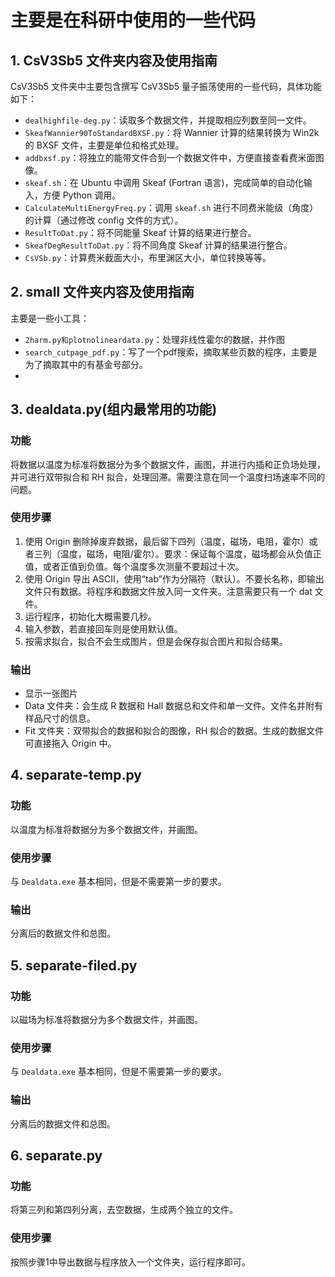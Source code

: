 # 主要是在科研中使用的一些代码
## 1. CsV3Sb5 文件夹内容及使用指南

CsV3Sb5 文件夹中主要包含撰写 CsV3Sb5 量子振荡使用的一些代码，具体功能如下：

- `dealhighfile-deg.py`：读取多个数据文件，并提取相应列数至同一文件。
- `SkeafWannier90ToStandardBXSF.py`：将 Wannier 计算的结果转换为 Win2k 的 BXSF 文件，主要是单位和格式处理。
- `addbxsf.py`：将独立的能带文件合到一个数据文件中，方便直接查看费米面图像。
- `skeaf.sh`：在 Ubuntu 中调用 Skeaf (Fortran 语言)，完成简单的自动化输入，方便 Python 调用。
- `CalculateMultiEnergyFreq.py`：调用 `skeaf.sh` 进行不同费米能级（角度）的计算（通过修改 config 文件的方式）。
- `ResultToDat.py`：将不同能量 Skeaf 计算的结果进行整合。
- `SkeafDegResultToDat.py`：将不同角度 Skeaf 计算的结果进行整合。
- `CsVSb.py`：计算费米截面大小，布里渊区大小，单位转换等等。

## 2. small 文件夹内容及使用指南

主要是一些小工具：
- `2harm.py和plotnolineardata.py`：处理非线性霍尔的数据，并作图
- `search_cutpage_pdf.py`：写了一个pdf搜索，摘取某些页数的程序，主要是为了摘取其中的有基金号部分。
- 
## 3. dealdata.py(**组内最常用的功能**)

### 功能
将数据以温度为标准将数据分为多个数据文件，画图，并进行内插和正负场处理，并可进行双带拟合和 RH 拟合，处理回滞。需要注意在同一个温度扫场速率不同的问题。

### 使用步骤
1. 使用 Origin 删除掉废弃数据，最后留下四列（温度，磁场，电阻，霍尔）或者三列（温度，磁场，电阻/霍尔）。要求：保证每个温度，磁场都会从负值正值，或者正值到负值。每个温度多次测量不要超过十次。
2. 使用 Origin 导出 ASCII，使用“tab”作为分隔符（默认）。不要长名称，即输出文件只有数据。将程序和数据文件放入同一文件夹。注意需要只有一个 dat 文件。
3. 运行程序，初始化大概需要几秒。
4. 输入参数，若直接回车则是使用默认值。
5. 按需求拟合，拟合不会生成图片，但是会保存拟合图片和拟合结果。

### 输出
- 显示一张图片
- Data 文件夹：会生成 R 数据和 Hall 数据总和文件和单一文件。文件名并附有样品尺寸的信息。
- Fit 文件夹：双带拟合的数据和拟合的图像，RH 拟合的数据。生成的数据文件可直接拖入 Origin 中。

## 4. separate-temp.py

### 功能
以温度为标准将数据分为多个数据文件，并画图。

### 使用步骤
与 `Dealdata.exe` 基本相同，但是不需要第一步的要求。

### 输出
分离后的数据文件和总图。

## 5. separate-filed.py

### 功能
以磁场为标准将数据分为多个数据文件，并画图。

### 使用步骤
与 `Dealdata.exe` 基本相同，但是不需要第一步的要求。

### 输出
分离后的数据文件和总图。

## 6. separate.py

### 功能
将第三列和第四列分离，去空数据，生成两个独立的文件。

### 使用步骤
按照步骤1中导出数据与程序放入一个文件夹，运行程序即可。
